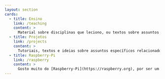 ```yaml
---
layout: section
cards:
  - title: Ensino
    link: /teaching
    content: >
      Material sobre disciplinas que leciono, ou textos sobre assuntos que gosto de estudar ou que e lecionei ao longo dos anos de docência em cursos relacionados a TI e Jogos.
  - title: Projetos
    link: /projects
    content: >
      Tutoriais, textos e ideias sobre assuntos específicos relacionados a projetos pessoais e profissionais em que já trabalhei.
  - title: Raspberry-Pi
    link: /raspberry
    content: >
      Gosto muito do [Raspberry-Pi](https://raspberry.org), por ser um dispositivo pronto para uso que permite criar rapidamente aplicações de teste para sistemas embarcados. Compartilho aqui algumas experiências que faço com diversas versões do dispositivo.
---
```

